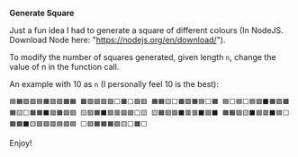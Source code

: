 **Generate Square**

Just a fun idea I had to generate a square of different colours (In NodeJS. Download Node here: "https://nodejs.org/en/download/").

To modify the number of squares generated, given length `n`, change the value of n in the function call.

An example with 10 as `n` (I personally feel 10 is the best):

`
🟦🟧🟩🟪🟦🟧🟥🟪🟫🟧
🟫🟩🟪🟩🟩⬜🟫⬜🟩🟥
🟧🟧🟨⬜🟫🟪🟧🟦⬜🟧
🟦⬜🟦⬜🟦🟩⬛🟧🟩🟫
🟧🟨⬜🟫🟧⬛🟪🟫🟪🟥
🟨🟥🟧⬛🟪🟥🟩🟪⬜🟨
🟨🟫🟥🟪⬛🟥🟥⬛🟩⬛
🟧🟫🟩🟨⬛🟪🟥⬛🟦⬜
🟫🟫⬛🟨🟩🟩🟥🟦🟪🟦
⬜🟥🟧🟧🟧🟩🟨⬜🟫⬜
`

Enjoy!
